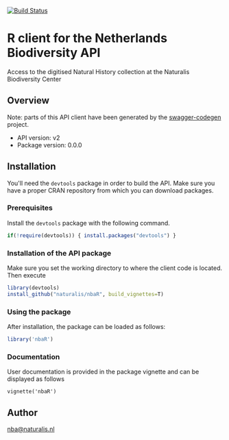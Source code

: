 [![Build Status](https://travis-ci.org/naturalis/nbaR.svg?branch=master)](https://travis-ci.org/naturalis/nbaR)

# R client for the Netherlands Biodiversity API

Access to the digitised Natural History collection at the Naturalis Biodiversity Center

## Overview
Note: parts of this API client have been generated by the [swagger-codegen](https://github.com/swagger-api/swagger-codegen) project.
- API version: v2
- Package version: 0.0.0

## Installation
You'll need the `devtools` package in order to build the API.
Make sure you have a proper CRAN repository from which you can download packages.

### Prerequisites
Install the `devtools` package with the following command.
```R
if(!require(devtools)) { install.packages("devtools") }
```

### Installation of the API package
Make sure you set the working directory to where the client code is located.
Then execute
```R
library(devtools)
install_github("naturalis/nbaR", build_vignettes=T)
```

### Using the package
After installation, the package can be loaded as follows:
```R
library('nbaR')
```

### Documentation
User documentation is provided in the package vignette and can be displayed as follows
```
vignette('nbaR')
```

## Author
nba@naturalis.nl

